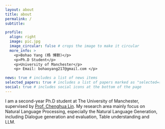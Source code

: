 ```yaml
---
layout: about
title: about
permalink: /
subtitle:

profile:
  align: right
  image: pic.jpg
  image_circular: false # crops the image to make it circular
  more_info: >
    <p>Bohao Yang (杨 博颢)</p>
    <p>Ph.D Student</p>
    <p>University of Manchester</p>
    <p> Email: bohaoyang217@gmail.com </p>

news: true # includes a list of news items
selected_papers: true # includes a list of papers marked as "selected={true}"
social: true # includes social icons at the bottom of the page
---
```


I am a second-year Ph.D student at The University of Manchester, supervised by [Prof. Chenghua Lin](https://chenghualin.wordpress.com/). My research area mainly focus on Natural Language Processing, especially the Natural Language Generation, including Dialogue generation and evaluation, Table understanding and LLM.
